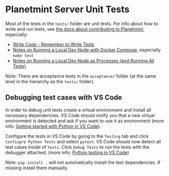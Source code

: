 <!---
Copyright © 2020 Interplanetary Database Association e.V.,
Planetmint and IPDB software contributors.
SPDX-License-Identifier: (Apache-2.0 AND CC-BY-4.0)
Code is Apache-2.0 and docs are CC-BY-4.0
--->

# Planetmint Server Unit Tests

Most of the tests in the `tests/` folder are unit tests. For info about how to write and run tests, see [the docs about contributing to Planetmint](http://docs.planetmint.com/projects/contributing/en/latest/index.html), especially:

- [Write Code - Remember to Write Tests](http://docs.planetmint.com/projects/contributing/en/latest/dev-setup-coding-and-contribution-process/write-code.html#remember-to-write-tests)
- [Notes on Running a Local Dev Node with Docker Compose](http://docs.planetmint.com/projects/contributing/en/latest/dev-setup-coding-and-contribution-process/run-node-with-docker-compose.html), especially `make test`
- [
Notes on Running a Local Dev Node as Processes (and Running All Tests)](http://docs.planetmint.com/projects/contributing/en/latest/dev-setup-coding-and-contribution-process/run-node-as-processes.html)

Note: There are acceptance tests in the `acceptance/` folder (at the same level in the hierarchy as the `tests/` folder).

## Debugging test cases with VS Code

In order to debug unit tests create a virtual environment and install all necessary dependencies. VS Code should notify you that a new virtual environment is detected and ask if you want to use it as environment (more info: [Getting started with Python in VS Code](https://code.visualstudio.com/docs/python/python-tutorial)).

Configure the tests in VS Code by going to the `Testing` tab and click `Confiugre Python Tests` and select `pytest`. VS Code should now detect all test cases inside of `tests`. Click `Debug Tests` to run the tests with the debugger attached. (more info: [Python testing in VS Code](https://code.visualstudio.com/docs/python/testing))

Note: `pip install .` will not automatically install the test dependencies. If missing install them manually.